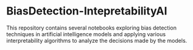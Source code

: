 # BiasDetection-IntepretabilityAI
This repository contains several notebooks exploring bias detection techniques in artificial intelligence models and applying various interpretability algorithms to analyze the decisions made by the models.
